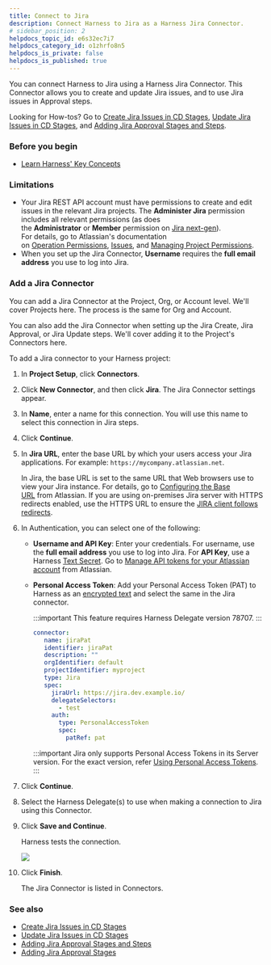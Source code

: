```yaml
---
title: Connect to Jira
description: Connect Harness to Jira as a Harness Jira Connector.
# sidebar_position: 2
helpdocs_topic_id: e6s32ec7i7
helpdocs_category_id: o1zhrfo8n5
helpdocs_is_private: false
helpdocs_is_published: true
---
```


You can connect Harness to Jira using a Harness Jira Connector. This Connector allows you to create and update Jira issues, and to use Jira issues in Approval steps.

Looking for How-tos? Go to [Create Jira Issues in CD Stages](/docs/continuous-delivery/x-platform-cd-features/cd-steps/ticketing-systems/create-jira-issues-in-cd-stages/), [Update Jira Issues in CD Stages](/docs/continuous-delivery/x-platform-cd-features/cd-steps/ticketing-systems/update-jira-issues-in-cd-stages), and [Adding Jira Approval Stages and Steps](../../9_Approvals/adding-jira-approval-stages.md).

### Before you begin

* [Learn Harness' Key Concepts](../../../getting-started/learn-harness-key-concepts.md)

### Limitations

* Your Jira REST API account must have permissions to create and edit issues in the relevant Jira projects. The **Administer Jira** permission includes all relevant permissions (as does the **Administrator** or **Member** permission on [Jira next-gen](https://confluence.atlassian.com/jirasoftwarecloud/overview-of-permissions-in-next-gen-projects-959283605.html)).  
For details, go to Atlassian's documentation on [Operation Permissions](https://developer.atlassian.com/cloud/jira/platform/rest/v3/?utm_source=%2Fcloud%2Fjira%2Fplatform%2Frest%2F&utm_medium=302#permissions), [Issues](https://developer.atlassian.com/cloud/jira/platform/rest/v3/?utm_source=%2Fcloud%2Fjira%2Fplatform%2Frest%2F&utm_medium=302#api-group-Issues), and [Managing Project Permissions](https://confluence.atlassian.com/adminjiracloud/managing-project-permissions-776636362.html#Managingprojectpermissions-Projectpermissionsoverview).
* When you set up the Jira Connector, **Username** requires the **full email address** you use to log into Jira.


### Add a Jira Connector

You can add a Jira Connector at the Project, Org, or Account level. We'll cover Projects here. The process is the same for Org and Account.

You can also add the Jira Connector when setting up the Jira Create, Jira Approval, or Jira Update steps. We'll cover adding it to the Project's Connectors here.

To add a Jira connector to your Harness project: 

1. In **Project Setup**, click **Connectors**.

2. Click **New Connector**, and then click **Jira**. The Jira Connector settings appear.

3. In **Name**, enter a name for this connection. You will use this name to select this connection in Jira steps.

4. Click **Continue**.

5. In **Jira URL**, enter the base URL by which your users access your Jira applications. For example: `https://mycompany.atlassian.net`.

   In Jira, the base URL is set to the same URL that Web browsers use to view your Jira instance. For details, go to [Configuring the Base URL](https://confluence.atlassian.com/adminjiraserver071/configuring-the-base-url-802593107.html) from Atlassian. If you are using on-premises Jira server with HTTPS redirects enabled, use the HTTPS URL to ensure the [JIRA client follows redirects](https://confluence.atlassian.com/adminjiraserver/running-jira-applications-over-ssl-or-https-938847764.html#:~:text=If%20you%20want%20to%20only,to%20the%20corresponding%20HTTPS%20URLs.).

6. In Authentication, you can select one of the following: 
   - **Username and API Key**: Enter your credentials. For username, use the **full email address** you use to log into Jira.
   For **API Key**, use a Harness [Text Secret](../../Secrets/2-add-use-text-secrets.md). Go to [Manage API tokens for your Atlassian account](https://support.atlassian.com/atlassian-account/docs/manage-api-tokens-for-your-atlassian-account/) from Atlassian.
   - **Personal Access Token**: Add your Personal Access Token (PAT) to Harness as an [encrypted text](../../Secrets/2-add-use-text-secrets.md) and select the same in the Jira connector.
      
     :::important
     This feature requires Harness Delegate version 78707. 
     :::

     ```yaml
     connector:
        name: jiraPat
        identifier: jiraPat
        description: ""
        orgIdentifier: default
        projectIdentifier: myproject
        type: Jira
        spec:
          jiraUrl: https://jira.dev.example.io/
          delegateSelectors:
            - test
          auth:
            type: PersonalAccessToken
            spec:
              patRef: pat
     ```
     
     :::important
     Jira only supports Personal Access Tokens in its Server version.
     For the exact version, refer [Using Personal Access Tokens](https://confluence.atlassian.com/enterprise/using-personal-access-tokens-1026032365.html).
     :::

7. Click **Continue**.

8. Select the Harness Delegate(s) to use when making a connection to Jira using this Connector.

9. Click **Save and Continue**.

   Harness tests the connection.

   ![](../static/connect-to-jira-42.png)

10. Click **Finish**.

    The Jira Connector is listed in Connectors.

### See also

* [Create Jira Issues in CD Stages](/docs/continuous-delivery/x-platform-cd-features/cd-steps/ticketing-systems/create-jira-issues-in-cd-stages/)
* [Update Jira Issues in CD Stages](/docs/continuous-delivery/x-platform-cd-features/cd-steps/ticketing-systems/update-jira-issues-in-cd-stages)
* [Adding Jira Approval Stages and Steps](../../9_Approvals/adding-jira-approval-stages.md)
* [Adding Jira Approval Stages](../../9_Approvals/adding-jira-approval-stages.md)

